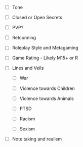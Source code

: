 - [ ] Tone
- [ ] Closed or Open Secrets
- [ ] PVP?
- [ ] Retconning
- [ ] Roleplay Style and Metagaming
- [ ] Game Rating - Likely M15+ or R
- [ ] Lines and Veils
	- [ ] War
	- [ ] Violence towards Children
	- [ ] Violence towards Animals
	- [ ] PTSD
	
	- [ ] Racism
	- [ ] Sexism
- [ ] Note taking and realism
 
